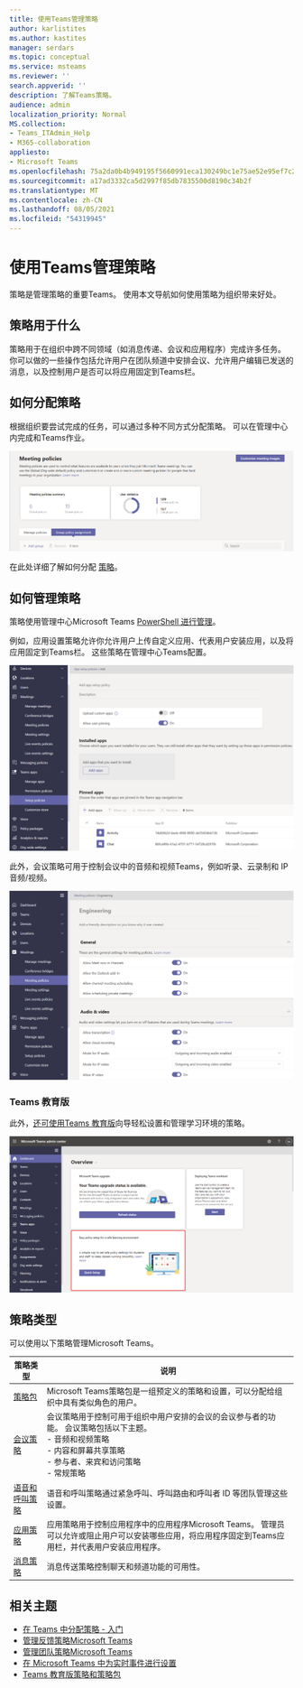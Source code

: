 ```yaml
---
title: 使用Teams管理策略
author: karlistites
ms.author: kastites
manager: serdars
ms.topic: conceptual
ms.service: msteams
ms.reviewer: ''
search.appverid: ''
description: 了解Teams策略。
audience: admin
localization_priority: Normal
MS.collection:
- Teams_ITAdmin_Help
- M365-collaboration
appliesto:
- Microsoft Teams
ms.openlocfilehash: 75a2da0b4b949195f5660991eca130249bc1e75ae52e95ef7c221449a8e72821
ms.sourcegitcommit: a17ad3332ca5d2997f85db7835500d8190c34b2f
ms.translationtype: MT
ms.contentlocale: zh-CN
ms.lasthandoff: 08/05/2021
ms.locfileid: "54319945"
---
```

# <a name="manage-teams-with-policies"></a>使用Teams管理策略

策略是管理策略的重要Teams。 使用本文导航如何使用策略为组织带来好处。

## <a name="what-you-use-policies-for"></a>策略用于什么

策略用于在组织中跨不同领域（如消息传递、会议和应用程序）完成许多任务。 你可以做的一些操作包括允许用户在团队频道中安排会议、允许用户编辑已发送的消息，以及控制用户是否可以将应用固定到Teams栏。

## <a name="how-to-assign-policies"></a>如何分配策略

根据组织要尝试完成的任务，可以通过多种不同方式分配策略。 可以在管理中心内完成和Teams作业。

![组策略分配的屏幕截图。](media/group-policy-assignment.png)

在此处详细了解如何分配 [策略](policy-assignment-overview.md)。

## <a name="how-to-manage-policies"></a>如何管理策略

策略使用管理中心Microsoft Teams [PowerShell 进行管理](./teams-powershell-managing-teams.md#manage-policies-via-powershell)。

例如，应用设置策略允许你允许用户上传自定义应用、代表用户安装应用，以及将应用固定到Teams栏。 这些策略在管理中心Teams配置。

![应用设置策略的屏幕截图。](media/app-setup-policy.png)

此外，会议策略可用于控制会议中的音频和视频Teams，例如听录、云录制和 IP 音频/视频。

![会议策略的屏幕截图。](media/engineering-meeting-policy.png)

### <a name="teams-for-education"></a>Teams 教育版

此外，[还可使用Teams 教育版](easy-policy-setup-edu.md)向导轻松设置和管理学习环境的策略。

![策略向导Teams 教育版屏幕截图。](media/easy-policy-setup-quick-setup.png)

## <a name="types-of-policies"></a>策略类型

可以使用以下策略管理Microsoft Teams。

策略类型 | 说明
------------|------------
[策略包](manage-policy-packages.md) | Microsoft Teams策略包是一组预定义的策略和设置，可以分配给组织中具有类似角色的用户。
[会议策略](meeting-policies-in-teams.md) | 会议策略用于控制可用于组织中用户安排的会议的会议参与者的功能。 会议策略包括以下主题。<br> - 音频和视频策略<br> - 内容和屏幕共享策略<br> - 参与者、来宾和访问策略<br> - 常规策略
[语音和呼叫策略](voice-and-calling-policies.md)| 语音和呼叫策略通过紧急呼叫、呼叫路由和呼叫者 ID 等团队管理这些设置。
[应用策略](app-policies.md)| 应用策略用于控制应用程序中的应用程序Microsoft Teams。 管理员可以允许或阻止用户可以安装哪些应用，将应用程序固定到Teams应用栏，并代表用户安装应用程序。
[消息策略](messaging-policies-in-teams.md)| 消息传送策略控制聊天和频道功能的可用性。

## <a name="related-topics"></a>相关主题

* [在 Teams 中分配策略 - 入门](policy-assignment-overview.md)
* [管理反馈策略Microsoft Teams](manage-feedback-policies-in-teams.md)
* [管理团队策略Microsoft Teams](teams-policies.md)
* [在 Microsoft Teams 中为实时事件进行设置](teams-live-events/set-up-for-teams-live-events.md)
* [Teams 教育版策略和策略包](policy-packages-edu.md)